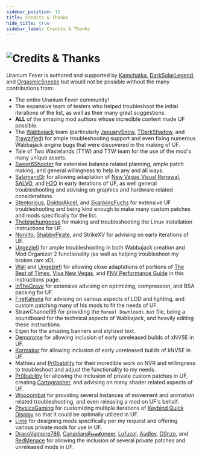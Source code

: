 ```yaml
---
sidebar_position: 11
title: Credits & Thanks
hide_title: true
sidebar_label: Credits & Thanks
---
```


# ![Credits &  Thanks](https://github.com/user-attachments/assets/860a6f93-1ecd-4300-bcdc-516349fdd9cb)

Uranium Fever is authored and supported by [Kamchatka](https://next.nexusmods.com/profile/kamchatkaa), [DarkSolarLegend](https://next.nexusmods.com/profile/darksolarlegend), and [OrgasmicSneeze](https://next.nexusmods.com/profile/OrgasmicSneeze) but would not be possible without the many contributions from:
- The entire Uranium Fever community!
- The expansive team of testers who helped troubleshoot the initial iterations of the list, as well as their many great suggestions.
- **ALL** of the amazing mod authors whose incredible content made UF possible.
- The [Wabbajack](https://www.wabbajack.org/) team (particularly [JanuarySnow](https://github.com/JanuarySnow), [TDarkShadow](https://github.com/TDarkShadow), and [Trawzified](https://github.com/tr4wzified)) for ample troubleshooting support and even fixing numerous Wabbajack engine bugs that were discovered in the making of UF.
- Tale of Two Wastelands (TTW) and TTW team for the use of the mod's many unique assets.
- [Sweet6Shooter](https://next.nexusmods.com/profile/Sweet6Shooter) for extensive balance related planning, ample patch making, and general willingness to help in any and all ways.
- [Salamand3r](https://salamand3r.fail/) for allowing adaptation of [New Vegas Visual Renewal](https://salamand3r.fail/new-vegas-visual-renewal), [SALVO](https://salamand3r.fail/salvo), and [H2O](https://www.nexusmods.com/newvegas/mods/89085) in early iterations of UF, as well general troubleshooting and advising on graphics and hardware related considerations.
- [Stentorious](https://next.nexusmods.com/profile/Stentorious), [DoktorAkcel](https://next.nexusmods.com/profile/DoktorAkcel), and [SkankingFuchs](https://next.nexusmods.com/profile/kittayman) for extensive UF troubleshooting and being kind enough to make many custom patches and mods specifically for the list.
- [Thebigchungoose](https://next.nexusmods.com/profile/funny2018memebigchungus) for making and troubleshooting the Linux installation instructions for UF.
- [Norvito](https://next.nexusmods.com/profile/Norvito), [ShabbyPirate](https://next.nexusmods.com/profile/ShabbyPirate), and StrikeXV for advising on early iterations of UF.
- [Ungeziefi](https://next.nexusmods.com/profile/Ungeziefi) for ample troubleshooting in both Wabbajack creation and Mod Organizer 2 functionality (as well as helping troubleshoot my broken ram xD).
- [Wall](https://next.nexusmods.com/profile/WallSoGB) and [Ungeziefi](https://next.nexusmods.com/profile/Ungeziefi) for allowing close adaptations of portions of [The Best of Times](https://thebestoftimes.moddinglinked.com/), [Viva New Vegas](https://vivanewvegas.moddinglinked.com/), and [FNV Performance Guide](https://performance.moddinglinked.com/falloutnv.html) in this instructions page.
- [InTheGrave](https://next.nexusmods.com/profile/Inthegrave) for extensive advising on optimizing, compression, and BSA packing for UF.
- [FireKahuna](https://next.nexusmods.com/profile/FireKahuna) for advising on various aspects of LOD and lighting, and custom patching many of his mods to fit the needs of UF.
- StrawChannel95 for providing the `Manual Downloads.bat` file, being a soundboard for the technical aspects of Wabbajack, and heavily editing these instructions.
- Elgen for the amazing banners and stylized text.
- [Demorome](https://next.nexusmods.com/profile/Demorome) for allowing inclusion of early unreleased builds of xNVSE in UF.
- [Kormakur](https://next.nexusmods.com/profile/korri123) for allowing inclusion of early unreleased builds of kNVSE in UF.
- Mathieu and [Pr0bability](https://next.nexusmods.com/profile/Pr0bability) for their incredible work on NVR and willingness to troubleshoot and adjust the functionality to my needs.
- [Pr0bability](https://next.nexusmods.com/profile/Pr0bability) for allowing the inclusion of private custom patches in UF, creating [Cartographer](https://www.nexusmods.com/newvegas/mods/88451), and advising on many shader related aspects of UF.
- [Woooombat](https://next.nexusmods.com/profile/Woooombat) for providing several instances of movement and animation related troubleshooting, and even releasing a mod on UF's behalf.
- [PhysicsGaming](https://next.nexusmods.com/profile/physicsgaming) for customizing multiple iterations of [Keybind Quick Display](https://www.nexusmods.com/newvegas/mods/85702) so that it could be optimally utilized in UF.
- [Lime](https://next.nexusmods.com/profile/LimeMods) for designing mods specifically per my request and offering various private mods for use in UF.
- [DracoVampire786](https://next.nexusmods.com/profile/DracoVampire786), [Canadian𝓕𝓻𝓮𝓪𝓴oneer](https://next.nexusmods.com/profile/CanadianBaconeer), [Lufusol](https://next.nexusmods.com/profile/lufusol), [Audley](https://next.nexusmods.com/profile/Audley), [C0nzo](https://next.nexusmods.com/profile/C0nzo), and [RedMenace](https://next.nexusmods.com/profile/RedMenaceKun) for allowing the inclusion of several private patches and unreleased mods in UF.
